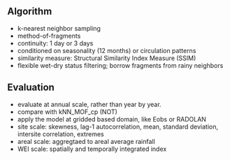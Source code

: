

## Algorithm

- k-nearest neighbor sampling
- method-of-fragments
- continuity: 1 day or 3 days
- conditioned on seasonality (12 months) or circulation patterns
- similarity measure: Structural Similarity Index Measure (SSIM)
- flexible wet-dry status filtering; borrow fragments from rainy neighbors


## Evaluation

* evaluate at annual scale, rather than year by year. 
* compare with kNN_MOF_cp (NOT)
* apply the model at gridded based domain, like Eobs or RADOLAN
* site scale: skewness, lag-1 autocorrelation, mean, standard deviation, intersite correlation, extremes
* areal scale: aggregtaed to areal average rainfall 
* WEI scale: spatially and temporally integrated index


